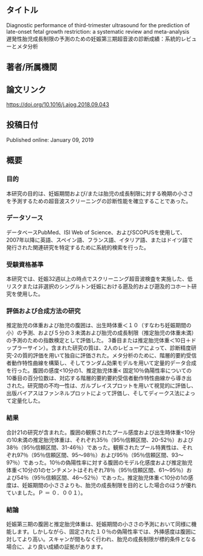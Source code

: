 ## タイトル
Diagnostic performance of third-trimester ultrasound for the prediction of late-onset fetal growth restriction: a systematic review and meta-analysis  
遅発性胎児成長制限の予測のための妊娠第三期超音波の診断成績：系統的レビューとメタ分析

## 著者/所属機関

## 論文リンク
https://doi.org/10.1016/j.ajog.2018.09.043

## 投稿日付
Published online: January 09, 2019

## 概要
### 目的
本研究の目的は、妊娠期間および/または胎児の成長制限に対する晩期の小ささを予測するための超音波スクリーニングの診断性能を確立することであった。

### データソース
データベースPubMed、ISI Web of Science、およびSCOPUSを使用して、2007年以降に英語、スペイン語、フランス語、イタリア語、またはドイツ語で発行された関連研究を特定するために系統的検索を行った。

### 受験資格基準
本研究では、妊娠32週以上の時点でスクリーニング超音波検査を実施した、低リスクまたは非選択のシングルトン妊娠における遡及的および遡及的コホート研究を使用した。

### 評価および合成方法の研究
推定胎児の体重および胎児の腹囲は、出生時体重＜１０（すなわち妊娠期間の小）の予測、および５分の３未満および胎児の成長制限（推定胎児の体重未満）の予測のための指数検定として評価した。 3番目または推定胎児体重＜10日＋ドップラーサイン）。含まれた研究の質は、2人のレビューアによって、診断精度研究-2の質的評価を用いて独自に評価された。メタ分析のために、階層的要約受信者動作特性曲線を構築し、そしてランダム効果モデルを用いて定量的データ合成を行った。腹囲の感度<10分の1、推定胎児体重< 固定10％偽陽性率についての10番目の百分位数は、対応する階層的要約要約受信者動作特性曲線から導き出された。研究間の不均一性は、ガルブレイスプロットを用いて視覚的に評価し、出版バイアスはファンネルプロットによって評価し、そしてディークス法によって定量化した。

### 結果
合計21の研究が含まれた。腹囲の観察されたプール感度および出生時体重<10分の10未満の推定胎児体重は、それぞれ35％（95％信頼区間、20-52％）および38％（95％信頼区間、31-46％）であった。観察されたプール特異性は、それぞれ97％（95％信頼区間、95〜98％）および95％（95％信頼区間、93〜97％）であった。10％の偽陽性率に対する腹囲のモデル化感度および推定胎児体重＜10分の1のセンチメントはそれぞれ78％（95％信頼区間、61〜95％）および54％（95％信頼区間、46〜52％）であった。推定胎児体重＜10分の1の感度は、妊娠期間の小ささよりも、胎児の成長制限を目的とした場合のほうが優れていました。Ｐ  ＝ ０．００１）。

### 結論
妊娠第三期の腹囲と推定胎児体重は、妊娠期間の小ささの予測において同様に機能します。しかしながら、固定された１０％の偽陽性率では、外挿感度は腹囲に対してより高い。スキャンが間もなく行われ、胎児の成長制限が標的条件となる場合に、より良い成績の証拠があります。
